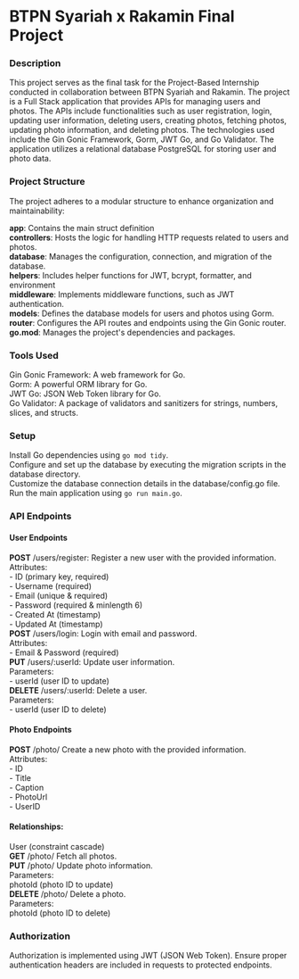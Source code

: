 <h1>BTPN Syariah x Rakamin Final Project</h1>

<h3>Description</h3>

This project serves as the final task for the Project-Based Internship conducted in collaboration between BTPN Syariah and Rakamin. The project is a Full Stack application that provides APIs for managing users and photos. The APIs include functionalities such as user registration, login, updating user information, deleting users, creating photos, fetching photos, updating photo information, and deleting photos. The technologies used include the Gin Gonic Framework, Gorm, JWT Go, and Go Validator. The application utilizes a relational database PostgreSQL for storing user and photo data.

<h3>Project Structure</h3>

The project adheres to a modular structure to enhance organization and maintainability:

<b>app</b>: Contains the main struct definition<br />
<b>controllers</b>: Hosts the logic for handling HTTP requests related to users and photos.<br />
<b>database</b>: Manages the configuration, connection, and migration of the database.<br />
<b>helpers</b>: Includes helper functions for JWT, bcrypt, formatter, and environment<br />
<b>middleware</b>: Implements middleware functions, such as JWT authentication.<br />
<b>models</b>: Defines the database models for users and photos using Gorm.<br />
<b>router</b>: Configures the API routes and endpoints using the Gin Gonic router.<br />
<b>go.mod</b>: Manages the project's dependencies and packages.<br />

<h3>Tools Used</h3>

Gin Gonic Framework: A web framework for Go.<br />
Gorm: A powerful ORM library for Go.<br />
JWT Go: JSON Web Token library for Go.<br />
Go Validator: A package of validators and sanitizers for strings, numbers, slices, and structs.

<h3>Setup</h3>

Install Go dependencies using `go mod tidy`.<br />
Configure and set up the database by executing the migration scripts in the database directory.<br />
Customize the database connection details in the database/config.go file.<br />
Run the main application using `go run main.go`.<br />

<h3>API Endpoints</h3>

<h4>User Endpoints</h4>
<b>POST</b> /users/register: Register a new user with the provided information.<br />
Attributes:<br />
- ID (primary key, required)<br />
- Username (required)<br />
- Email (unique & required)<br />
- Password (required & minlength 6)<br />
- Created At (timestamp)<br />
- Updated At (timestamp)<br />
<b>POST</b> /users/login: Login with email and password.<br />
Attributes:<br />
- Email & Password (required)<br />
<b>PUT</b> /users/:userId: Update user information.<br />
Parameters:<br />
- userId (user ID to update)<br />
<b>DELETE</b> /users/:userId: Delete a user.<br />
Parameters:<br />
- userId (user ID to delete)<br />

<h4>Photo Endpoints</h4>
<b>POST</b> /photo/ Create a new photo with the provided information.<br />
Attributes:<br />
- ID<br />
- Title<br />
- Caption<br />
- PhotoUrl<br />
- UserID<br />
<h4>Relationships:</h4>
User (constraint cascade)<br />
<b>GET</b> /photo/ Fetch all photos.<br />
<b>PUT</b> /photo/ Update photo information.<br />
Parameters:<br />
photoId (photo ID to update)<br />
<b>DELETE</b> /photo/ Delete a photo.<br />
Parameters:<br />
photoId (photo ID to delete)<br />

<h3>Authorization</h3>

Authorization is implemented using JWT (JSON Web Token). Ensure proper authentication headers are included in requests to protected endpoints.
